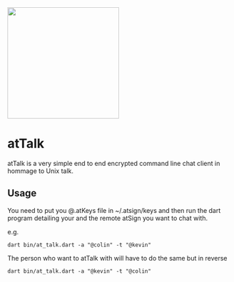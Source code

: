 <img width=250px src="https://atsign.dev/assets/img/atPlatform_logo_gray.svg?sanitize=true">

# atTalk 

atTalk is a very simple end to end encrypted command line chat client in hommage to Unix talk.

## Usage

You need to put you @<your atsign>.atKeys file in ~/.atsign/keys and then run the dart program detailing your and the remote atSign you want to chat with.

e.g.

`dart bin/at_talk.dart -a "@colin" -t "@kevin"`

The person who want to atTalk with will have to do the same but in reverse

`dart bin/at_talk.dart -a "@kevin" -t "@colin"`


